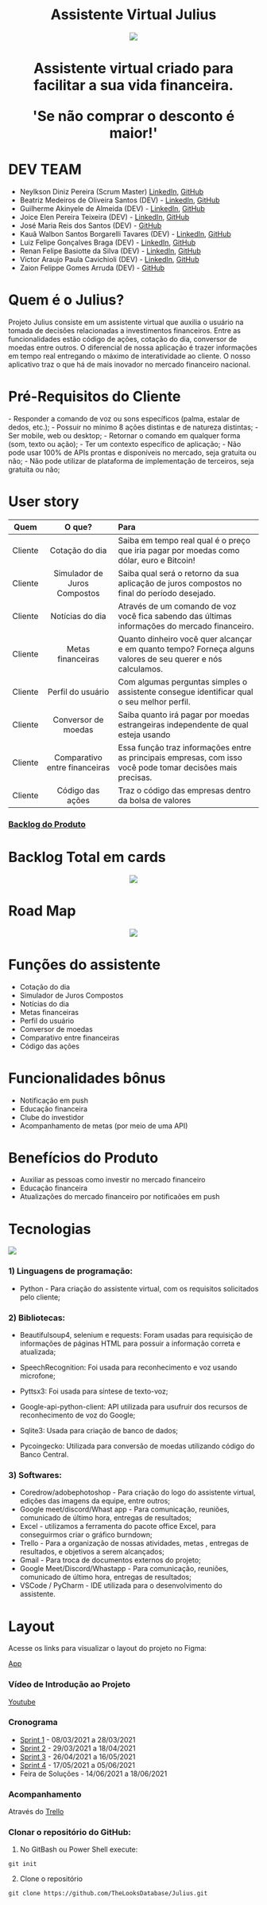 <!DOCTYPE html>

<h1 align="center">Assistente Virtual Julius</h1>



<p align="center">
  <img src="https://github.com/TheLooksDatabase/Julius/blob/main/3)%20Images/julius.png" />
</p>  

<h1 align="center">Assistente virtual criado para facilitar a sua vida financeira.
  <p align="center">'Se não comprar o desconto é maior!'</p>  


<h1 align="left">DEV TEAM</h1>

- Neylkson Diniz Pereira (Scrum Master) [LinkedIn](https://www.linkedin.com/in/neylkson-diniz-a3b9396b), [GitHub](https://github.com/NeyDiniz)
- Beatriz Medeiros de Oliveira Santos (DEV) - [LinkedIn](https://www.linkedin.com/in/beatriz-medeiros-a98396202/), [GitHub](https://github.com/beamedeiros)
- Guilherme Akinyele de Almeida (DEV) - [LinkedIn](https://www.linkedin.com/in/guilherme-akinyele/), [GitHub](https://github.com/gui-akinyele)
- Joice Elen Pereira Teixeira (DEV) - [LinkedIn](https://www.linkedin.com/in/joice-elen-2a6309207/), [GitHub](https://github.com/jojoka1)
- José Maria Reis dos Santos (DEV) - [GitHub](https://github.com/Jose0588) 
- Kauã Walbon Santos Borgarelli Tavares (DEV) - [LinkedIn](https://www.linkedin.com/in/kau%C3%A3-walbon-santos-borgarelli-tavares-5bb67220a/), [GitHub](https://github.com/Borgarelli)
- Luiz Felipe Gonçalves Braga (DEV) - [LinkedIn](https://www.linkedin.com/in/luiz-felipe-gon%C3%A7alves-braga-613179200/), [GitHub](https://github.com/Obrag)
- Renan Felipe Basiotte da Silva (DEV) - [LinkedIn](https://www.linkedin.com/in/renan-basiotte-b8570314a/), [GitHub](https://github.com/renanbst)
- Victor Araujo Paula Cavichioli (DEV) - [LinkedIn](https://www.linkedin.com/in/victor-araujo-paula-cavichioli-9ab48418b/), [GitHub](https://github.com/VictorCavichioli)
- Zaion Felippe Gomes Arruda (DEV) - [GitHub](https://github.com/ZaionKun)

 
<h1 align="left">Quem é o Julius?</h1>

Projeto Julius consiste em um assistente virtual que auxilia o usuário na tomada de decisões relacionadas a investimentos financeiros. Entre as funcionalidades estão código de ações, cotação do dia, conversor de moedas entre outros. O diferencial de nossa aplicação é trazer informações em tempo real entregando o máximo de interatividade ao cliente.
O nosso aplicativo traz o que há de mais inovador no mercado financeiro nacional.


<h1 align="left">Pré-Requisitos do Cliente</h1>
- Responder a comando de voz ou sons específicos (palma, estalar de dedos, etc.);
- Possuir no mínimo 8 ações distintas e de natureza distintas;
- Ser mobile, web ou desktop;
- Retornar o comando em qualquer forma (som, texto ou ação);
- Ter um contexto específico de aplicação;
- Não pode usar 100% de APIs prontas e disponíveis no mercado, seja gratuita ou não;
- Não pode utilizar de plataforma de implementação de terceiros, seja gratuita ou não;


<h1 align="left">User story</h1>
  
  <table>
<thead>
<tr>
<th align="center">Quem</th>
<th align="center">O que?</th>
<th align="left">Para</th>
</tr>
</thead>
<tbody>
<tr>
<td align="center">Cliente</td>
<td align="center">Cotação do dia</td>
<td align="left">Saiba em tempo real qual é o preço que iria pagar por moedas como dólar, euro e Bitcoin!</td>
</tr>
<tr>
<td align="center">Cliente</td>
<td align="center">Simulador de Juros Compostos</td>
<td align="left">Saiba qual será o retorno da sua aplicação de juros compostos no final do período desejado.</td>
</tr>
<tr>
<td align="center">Cliente</td>
<td align="center">Notícias do dia</td>
<td align="left">Através de um comando de voz você fica sabendo das últimas informações do mercado financeiro.</td>
</tr>
<tr>
<td align="center">Cliente</td>
<td align="center">Metas financeiras</td>
<td align="left">Quanto dinheiro você quer alcançar e em quanto tempo? Forneça alguns valores de seu querer e nós calculamos.</td>
</tr>
<tr>
<td align="center">Cliente</td>
<td align="center">Perfil do usuário</td>
<td align="left">Com algumas perguntas simples o assistente consegue identificar qual o seu melhor perfil.</td>
</tr>
<tr>
<td align="center">Cliente</td>
<td align="center">Conversor de moedas</td>
<td align="left">Saiba quanto irá pagar por moedas estrangeiras independente de qual esteja usando</td>
</tr>
<tr>
<td align="center">Cliente</td>
<td align="center">Comparativo entre financeiras</td>
<td align="left">Essa função traz informações entre as principais empresas, com isso você pode tomar decisões mais precisas.</td>
</tr>
<td align="center">Cliente</td>
<td align="center">Código das ações</td>
<td align="left">Traz o código das empresas dentro da bolsa de valores</td>
</tr>
</tbody>
</table>
  
  
  
  
### [Backlog do Produto](https://github.com/TheLooksDatabase/Julius/projects/1) 

<h1 align="left">Backlog Total em cards</h1>
<p align="center">
  <img src="https://github.com/TheLooksDatabase/Julius/blob/main/3)%20Images/1.png">

<h1 align="left">Road Map</h1>
<p align="center">
  <img src="https://github.com/TheLooksDatabase/Julius/blob/main/3)%20Images/roadmap_Julius.jpg">  
  


<h1 align="left">Funções do assistente</h1>

- Cotação do dia
- Simulador de Juros Compostos
- Notícias do dia
- Metas financeiras
- Perfil do usuário
- Conversor de moedas
- Comparativo entre financeiras
- Código das ações

<h1 align="left">Funcionalidades bônus</h1>

  - Notificação em push
  - Educação financeira
  - Clube do investidor
  - Acompanhamento de metas (por meio de uma API)


<h1 align="left">Benefícios do Produto</h1>

- Auxiliar as pessoas como investir no mercado financeiro
- Educação financeira
- Atualizações do mercado financeiro por notificaões em push

      
<h1 align="left">Tecnologias</h1>

<p align="left">
  <img src="https://github.com/TheLooksDatabase/Julius/blob/main/3)%20Images/finaldeverdade.png" />
</p>

### 1) Linguagens de programação:

   - Python - Para criação do assistente virtual, com os requisitos solicitados pelo cliente;
   
### 2) Bibliotecas:

   - Beautifulsoup4, selenium e requests: Foram usadas para requisição de informações de páginas HTML para possuir a informação correta e atualizada;

   - SpeechRecognition: Foi usada para reconhecimento e voz usando microfone;

   - Pyttsx3: Foi usada para síntese de texto-voz;

   - Google-api-python-client: API utilizada para usufruir dos recursos de reconhecimento de voz do Google;

   - Sqlite3: Usada para criação de banco de dados;

   - Pycoingecko: Utilizada para conversão de moedas utilizando código do Banco Central.
   
### 3) Softwares:

   - Coredrow/adobephotoshop - Para criação do logo do assistente virtual, edições das imagens da equipe, entre outros;
   - Google meet/discord/Whast app - Para comunicação, reuniões, comunicado de último hora, entregas de resultados;
   - Excel - utilizamos a ferramenta do pacote office Excel, para conseguirmos criar o gráfico burndown;
   - Trello - Para a organização de nossas atividades, metas , entregas de resultados, e objetivos a serem alcançados;
   - Gmail - Para troca de documentos externos do projeto;
   - Google Meet/Discord/Whastapp - Para comunicação, reuniões, comunicado de último hora, entregas de resultados;
   - VSCode / PyCharm - IDE utilizada para o desenvolvimento do assistente.


<h1 align="left">Layout</h1>
Acesse os links para visualizar o layout do projeto no Figma:

[App](https://www.figma.com/proto/q7JuCB5NJFwRAlTSNgqDxO/Julius?node-id=89%3A442&viewport=317%2C-67%2C0.14545896649360657&scaling=scale-down)


### Vídeo de Introdução ao Projeto
[Youtube](https://www.youtube.com/watch?v=oyqu1XqaPPE)


### Cronograma
- [Sprint 1](https://github.com/TheLooksDatabase/Julius/blob/Sprint-1/README.md) - 08/03/2021 a 28/03/2021
- [Sprint 2](https://github.com/TheLooksDatabase/Julius/tree/Sprint-2) - 29/03/2021 a 18/04/2021
- [Sprint 3](https://github.com/TheLooksDatabase/Julius/blob/Sprint-3/README.md) - 26/04/2021 a 16/05/2021
- [Sprint 4](https://github.com/TheLooksDatabase/Julius/blob/Sprint-4/README.md) - 17/05/2021 a 05/06/2021
- Feira de Soluções - 14/06/2021 a 18/06/2021


### Acompanhamento
Através do [Trello](https://trello.com/b/9mZ8XWuA/julius)


### Clonar o repositório do GitHub:
1. No GitBash ou Power Shell execute:
```
git init
```
2. Clone o repositório
```
git clone https://github.com/TheLooksDatabase/Julius.git
```



